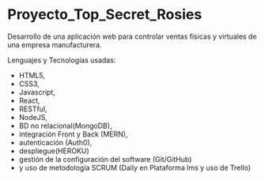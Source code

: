 # Proyecto_Top_Secret_Rosies

Desarrollo de una aplicación web para controlar ventas físicas y virtuales de una empresa manufacturera.

Lenguajes y Tecnologías usadas: 

- HTML5, 
- CSS3, 
- Javascript, 
- React, 
- RESTful, 
- NodeJS, 
- BD no relacional(MongoDB), 
- integración Front y Back (MERN), 
- autenticación (Auth0), 
- despliegue(HEROKU) 
- gestión de la configuración del software (Git/GitHub) 
- y uso de metodología SCRUM (Daily en Plataforma lms y uso de Trello)
